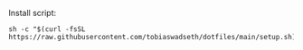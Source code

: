 Install script:
```shell
sh -c "$(curl -fsSL https://raw.githubusercontent.com/tobiaswadseth/dotfiles/main/setup.sh)"
```